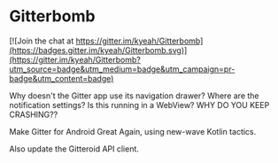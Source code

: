 # Gitterbomb

[![Join the chat at https://gitter.im/kyeah/Gitterbomb](https://badges.gitter.im/kyeah/Gitterbomb.svg)](https://gitter.im/kyeah/Gitterbomb?utm_source=badge&utm_medium=badge&utm_campaign=pr-badge&utm_content=badge)

Why doesn't the Gitter app use its navigation drawer? Where are the notification settings? Is this running in a WebView? WHY DO YOU KEEP CRASHING??

Make Gitter for Android Great Again, using new-wave Kotlin tactics.

Also update the Gitteroid API client.
